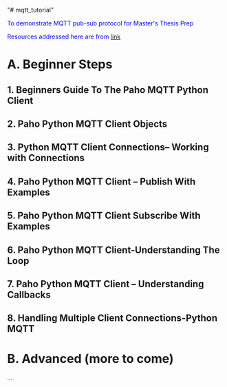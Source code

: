 "# mqtt_tutorial" 

<span style="color:blue">To demonstrate MQTT pub-sub protocol for Master's Thesis Prep<span style="color:blue">

<span style="color:blue">Resources addressed here are from [link](http://www.steves-internet-guide.com/)<span style="color:blue">

# A. Beginner Steps

## 1. Beginners Guide To The Paho MQTT Python Client
## 2. Paho Python MQTT Client Objects
## 3. Python MQTT Client Connections– Working with Connections
## 4. Paho Python MQTT Client – Publish With Examples
## 5. Paho Python MQTT Client Subscribe With Examples
## 6. Paho Python MQTT Client-Understanding The Loop
## 7. Paho Python MQTT Client – Understanding Callbacks
## 8. Handling Multiple Client Connections-Python MQTT

# B. Advanced (more to come)

...
